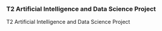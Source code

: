 ### T2 Artificial Intelligence and Data Science Project
T2 Artificial Intelligence and Data Science Project

